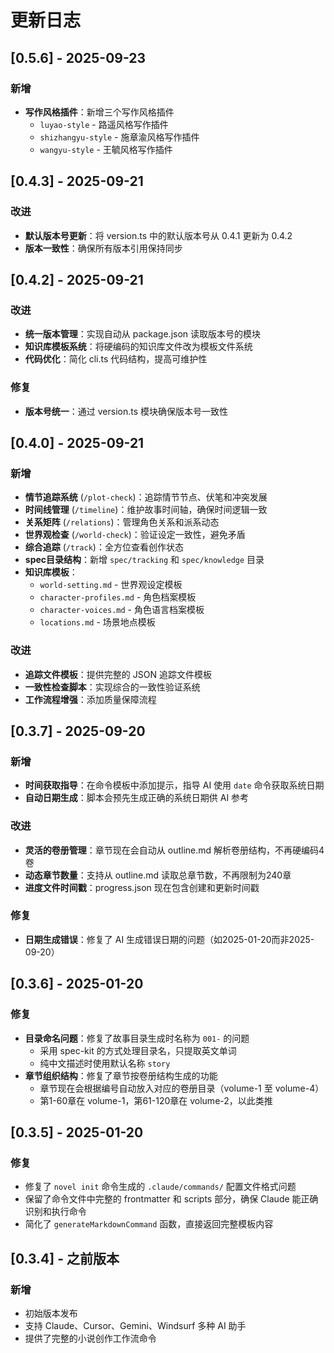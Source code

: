 # 更新日志

## [0.5.6] - 2025-09-23

### 新增
- **写作风格插件**：新增三个写作风格插件
  - `luyao-style` - 路遥风格写作插件
  - `shizhangyu-style` - 施章渝风格写作插件
  - `wangyu-style` - 王毓风格写作插件

## [0.4.3] - 2025-09-21

### 改进
- **默认版本号更新**：将 version.ts 中的默认版本号从 0.4.1 更新为 0.4.2
- **版本一致性**：确保所有版本引用保持同步

## [0.4.2] - 2025-09-21

### 改进
- **统一版本管理**：实现自动从 package.json 读取版本号的模块
- **知识库模板系统**：将硬编码的知识库文件改为模板文件系统
- **代码优化**：简化 cli.ts 代码结构，提高可维护性

### 修复
- **版本号统一**：通过 version.ts 模块确保版本号一致性

## [0.4.0] - 2025-09-21

### 新增
- **情节追踪系统** (`/plot-check`)：追踪情节节点、伏笔和冲突发展
- **时间线管理** (`/timeline`)：维护故事时间轴，确保时间逻辑一致
- **关系矩阵** (`/relations`)：管理角色关系和派系动态
- **世界观检查** (`/world-check`)：验证设定一致性，避免矛盾
- **综合追踪** (`/track`)：全方位查看创作状态
- **spec目录结构**：新增 `spec/tracking` 和 `spec/knowledge` 目录
- **知识库模板**：
  - `world-setting.md` - 世界观设定模板
  - `character-profiles.md` - 角色档案模板
  - `character-voices.md` - 角色语言档案模板
  - `locations.md` - 场景地点模板

### 改进
- **追踪文件模板**：提供完整的 JSON 追踪文件模板
- **一致性检查脚本**：实现综合的一致性验证系统
- **工作流程增强**：添加质量保障流程

## [0.3.7] - 2025-09-20

### 新增

- **时间获取指导**：在命令模板中添加提示，指导 AI 使用 `date` 命令获取系统日期
- **自动日期生成**：脚本会预先生成正确的系统日期供 AI 参考

### 改进

- **灵活的卷册管理**：章节现在会自动从 outline.md 解析卷册结构，不再硬编码4卷
- **动态章节数量**：支持从 outline.md 读取总章节数，不再限制为240章
- **进度文件时间戳**：progress.json 现在包含创建和更新时间戳

### 修复

- **日期生成错误**：修复了 AI 生成错误日期的问题（如2025-01-20而非2025-09-20）

## [0.3.6] - 2025-01-20

### 修复

- **目录命名问题**：修复了故事目录生成时名称为 `001-` 的问题
  - 采用 spec-kit 的方式处理目录名，只提取英文单词
  - 纯中文描述时使用默认名称 `story`
- **章节组织结构**：修复了章节按卷册结构生成的功能
  - 章节现在会根据编号自动放入对应的卷册目录（volume-1 至 volume-4）
  - 第1-60章在 volume-1，第61-120章在 volume-2，以此类推

## [0.3.5] - 2025-01-20

### 修复

- 修复了 `novel init` 命令生成的 `.claude/commands/` 配置文件格式问题
- 保留了命令文件中完整的 frontmatter 和 scripts 部分，确保 Claude 能正确识别和执行命令
- 简化了 `generateMarkdownCommand` 函数，直接返回完整模板内容

## [0.3.4] - 之前版本

### 新增

- 初始版本发布
- 支持 Claude、Cursor、Gemini、Windsurf 多种 AI 助手
- 提供了完整的小说创作工作流命令
